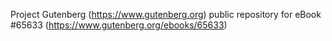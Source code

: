 Project Gutenberg (https://www.gutenberg.org) public repository for
eBook #65633 (https://www.gutenberg.org/ebooks/65633)
